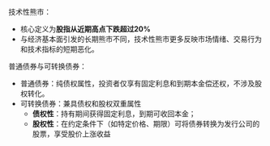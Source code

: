 
技术性熊市：
- 核心定义为​**​股指从近期高点下跌超过20%​**​
- 与经济基本面引发的长期熊市不同，技术性熊市更多反映市场情绪、交易行为和技术指标的短期恶化。

普通债券与可转换债券：
- 普通债券：纯债权属性，投资者仅享有固定利息和到期本金偿还权，不涉及股权转化。
- 可转换债券：兼具债权和股权双重属性
	- **债权性​**​：持有期间获得固定利息，到期可收回本金；
	- **股权性​**​：在约定条件下（如特定价格、期限）可将债券转换为发行公司的股票，享受股价上涨收益
